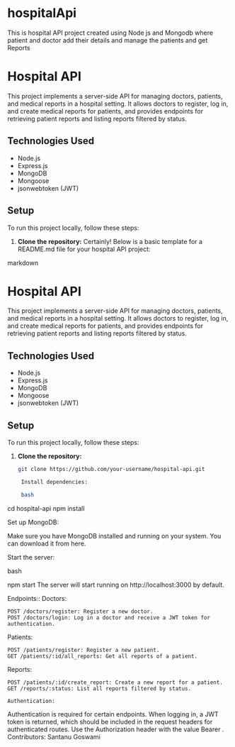 # hospitalApi
This is hospital API project created using Node js and Mongodb where patient and doctor add their details and manage the patients and get Reports

# Hospital API

This project implements a server-side API for managing doctors, patients, and medical reports in a hospital setting. It allows doctors to register, log in, and create medical reports for patients, and provides endpoints for retrieving patient reports and listing reports filtered by status.

## Technologies Used

- Node.js
- Express.js
- MongoDB
- Mongoose
- jsonwebtoken (JWT)

## Setup

To run this project locally, follow these steps:

1. **Clone the repository:**
Certainly! Below is a basic template for a README.md file for your hospital API project:

markdown

# Hospital API

This project implements a server-side API for managing doctors, patients, and medical reports in a hospital setting. It allows doctors to register, log in, and create medical reports for patients, and provides endpoints for retrieving patient reports and listing reports filtered by status.

## Technologies Used

- Node.js
- Express.js
- MongoDB
- Mongoose
- jsonwebtoken (JWT)

## Setup

To run this project locally, follow these steps:

1. **Clone the repository:**

   ```bash
   git clone https://github.com/your-username/hospital-api.git

    Install dependencies:

    bash

cd hospital-api
npm install

Set up MongoDB:

Make sure you have MongoDB installed and running on your system. You can download it from here.

Start the server:

bash

npm start 
The server will start running on http://localhost:3000 by default.

Endpoints::
Doctors:

    POST /doctors/register: Register a new doctor.
    POST /doctors/login: Log in a doctor and receive a JWT token for authentication.

Patients:

    POST /patients/register: Register a new patient.
    GET /patients/:id/all_reports: Get all reports of a patient.

Reports:

    POST /patients/:id/create_report: Create a new report for a patient.
    GET /reports/:status: List all reports filtered by status.

    Authentication:

Authentication is required for certain endpoints. When logging in, a JWT token is returned, which should be included in the request headers for authenticated routes. Use the Authorization header with the value Bearer <token>.
Contributors: Santanu Goswami
